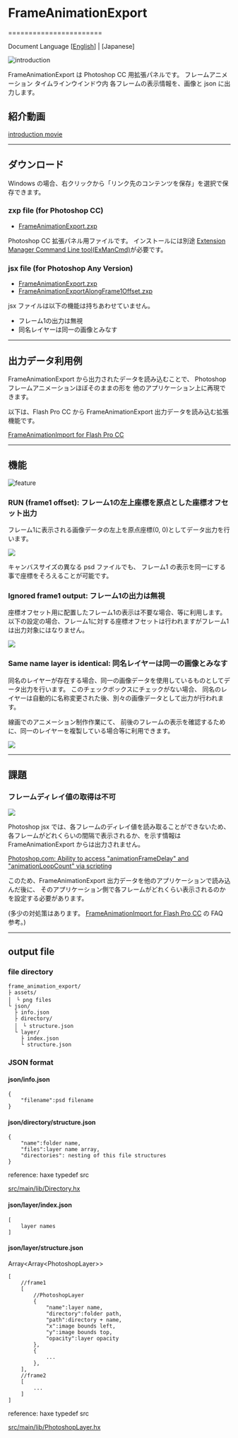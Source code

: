 # FrameAnimationExport
=======================

Document Language [[English](README.md)] | [Japanese]

![introduction](assets/main.png)

FrameAnimationExport は Photoshop CC 用拡張パネルです。
フレームアニメーション タイムラインウインドウ内 各フレームの表示情報を、画像と json に出力します。

## 紹介動画

[introduction movie](https://www.youtube.com/watch?v=CbO2_SfJ2CY)

---
## ダウンロード

Windows の場合、右クリックから「リンク先のコンテンツを保存」を選択で保存できます。

### zxp file (for Photoshop CC)

* [FrameAnimationExport.zxp](https://raw.github.com/siratama/FrameAnimationExport/master/download/FrameAnimationExport.zxp)

Photoshop CC 拡張パネル用ファイルです。
インストールには別途 [Extension Manager Command Line tool(ExManCmd)](https://www.adobeexchange.com/resources/28)が必要です。

### jsx file (for Photoshop Any Version)

* [FrameAnimationExport.zxp](https://raw.github.com/siratama/FrameAnimationExport/master/download/FrameAnimationExport.jsx)
* [FrameAnimationExportAlongFrame1Offset.zxp](https://raw.github.com/siratama/FrameAnimationExport/master/download/FrameAnimationExportAlongFrame1Offset.jsx)

jsx ファイルは以下の機能は持ちあわせていません。

* フレーム1の出力は無視
* 同名レイヤーは同一の画像とみなす

---
## 出力データ利用例

FrameAnimationExport から出力されたデータを読み込むことで、
Photoshop フレームアニメーションほぼそのままの形を 他のアプリケーション上に再現できます。

以下は、Flash Pro CC から FrameAnimationExport 出力データを読み込む拡張機能です。

[FrameAnimationImport for Flash Pro CC](https://github.com/siratama/FrameAnimationImport)

---
## 機能

![feature](assets/panel.png)

### RUN (frame1 offset): フレーム1の左上座標を原点とした座標オフセット出力

フレーム1に表示される画像データの左上を原点座標(0, 0)としてデータ出力を行います。

![ ](assets/frame1offset.png)

キャンバスサイズの異なる psd ファイルでも、
フレーム1 の表示を同一にする事で座標をそろえることが可能です。

### Ignored frame1 output: フレーム1の出力は無視

座標オフセット用に配置したフレーム1の表示は不要な場合、等に利用します。
以下の設定の場合、フレーム1に対する座標オフセットは行われますがフレーム1は出力対象にはなりません。

![ ](assets/panel2.png)

### Same name layer is identical: 同名レイヤーは同一の画像とみなす

同名のレイヤーが存在する場合、同一の画像データを使用しているものとしてデータ出力を行います。
このチェックボックスにチェックがない場合、
同名のレイヤーは自動的に名称変更された後、別々の画像データとして出力が行われます。

線画でのアニメーション制作作業にて、
前後のフレームの表示を確認するために、同一のレイヤーを複製している場合等に利用できます。

![ ](assets/same_layer.png)

---
## 課題

### フレームディレイ値の取得は不可

![ ](assets/delay_value.png)

Photoshop jsx では、各フレームのディレイ値を読み取ることができないため、
各フレームがどれくらいの間隔で表示されるか、を示す情報は FrameAnimationExport からは出力されません。

[Photoshop.com: Ability to access "animationFrameDelay" and "animationLoopCount" via scripting](http://feedback.photoshop.com/photoshop_family/topics/issues-with-photoshop-animation-scripting-api-documentation#reply_15024879)

このため、FrameAnimationExport 出力データを他のアプリケーションで読み込んだ後に、
そのアプリケーション側で各フレームがどれくらい表示されるのかを設定する必要があります。

(多少の対処策はあります。
[FrameAnimationImport for Flash Pro CC](https://github.com/siratama/FrameAnimationImport) の FAQ 参考。)

---
## output file

### file directory

	frame_animation_export/
	├ assets/
	│　└ png files
	└ json/
	  ├ info.json
	  ├ directory/
	  │　└ structure.json
	  └ layer/
		├ index.json
		└ structure.json

### JSON format

#### json/info.json

	{
		"filename":psd filename
	}

#### json/directory/structure.json

	{
		"name":folder name,
		"files":layer name array,
		"directories": nesting of this file structures
	}

reference: haxe typedef src

[src/main/lib/Directory.hx](src/main/lib/Directory.hx)

#### json/layer/index.json

	[
		layer names
	]
	
#### json/layer/structure.json

Array\<Array\<PhotoshopLayer\>\>

	[
		//frame1
		[
			//PhotoshopLayer
			{
				"name":layer name,
				"directory":folder path,
				"path":directory + name,
				"x":image bounds left,
				"y":image bounds top,
				"opacity":layer opacity
			},
			{
				...
			},
		],
		//frame2	
		[
			...
		]
	]

reference: haxe typedef src

[src/main/lib/PhotoshopLayer.hx](src/main/lib/PhotoshopLayer.hx)

